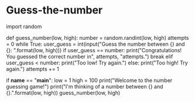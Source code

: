 # Guess-the-number
import random

def guess_number(low, high):
    number = random.randint(low, high)
    attempts = 0
    while True:
        user_guess = int(input("Guess the number between {} and {}: ".format(low, high)))
        if user_guess == number:
            print("Congratulations! You guessed the correct number in", attempts, "attempts.")
            break
        elif user_guess < number:
            print("Too low! Try again.")
        else:
            print("Too high! Try again.")
        attempts += 1

if __name__ == "__main__":
    low = 1
    high = 100
    print("Welcome to the number guessing game!")
    print("I'm thinking of a number between {} and {}.".format(low, high))
    guess_number(low, high)
